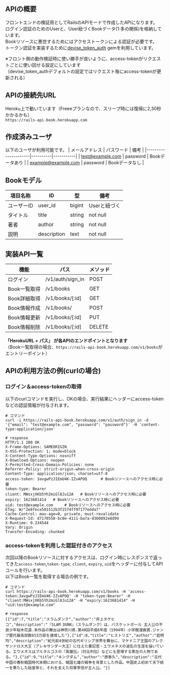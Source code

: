 ## APIの概要

フロントエンドの検証用としてRailsのAPIモードで作成したAPIになります。<br>
ログイン認証のためのUserと、User紐づくBookデータ(1:多の関係)を格納しています。<br>
Bookリソースに悪世するためにはアクセストークンによる認証が必要です。<br>
トークン認証を実装するために[devise_token_auth](https://devise-token-auth.gitbook.io/devise-token-auth/) gemを利用しています。<br>

※フロント側の動作検証時に使い勝手が良いように、access-tokenがリクエストごとに使い回せる設定にしています<br>（devise_token_authデフォルトの設定ではリクエスト毎にaccess-tokenが更新される）

## APIの接続先URL

Heroku上で動いています（Freeeプランなので、スリープ時には復帰に2,30秒かかるかも）<br>
`https://rails-api-book.herokuapp.com`

## 作成済みユーザ

以下のユーザが利用可能です。
| メールアドレス             | パスワード    | 備考      |
|---------------------|----------|-----------|
| test@example.com    | password | Bookデータあり |
| example@example.com | password | Bookデータなし |

## Bookモデル

| 項目名称 | ID          | 型     | 備考      |
|----------|-------------|--------|-----------|
| ユーザーID   | user_id     | bigint | Userと紐づく |
| タイトル     | title       | string | not null  |
| 著者     | author      | string | not null  |
| 説明     | description | text   | not null  |


## 実装API一覧

| 機能         | パス               | メソッド   |
|--------------|------------------|--------|
| ログイン         | /v1/auth/sign_in | POST   |
| Book一覧取得 | /v1/books        | GET    |
| Book詳細取得 | /v1/books/[:id]  | GET    |
| Book情報作成 | /v1/books/       | POST   |
| Book情報更新 | /v1/books/[:id]  | PUT    |
| Book情報削除 | /v1/books/[:id]  | DELETE |

**「HerokuURL + パス」 が各APIのエンドポイントとなります** <br>
（Book一覧取得の場合、`https://rails-api-book.herokuapp.com/v1/books`がエントリーポイント）


## APIの利用方法の例(curlの場合)

### ログイン＆access-tokenの取得

以下のcurlコマンドを実行し、OKの場合、実行結果にヘッダーにaccess-tokenなどの認証情報が付与されます。

```
# コマンド
curl -i https://rails-api-book.herokuapp.com/v1/auth/sign_in -d '{"email": "test@example.com", "password": "password"}' -H 'content-type:application/json'

# response
HTTP/1.1 200 OK
X-Frame-Options: SAMEORIGIN
X-XSS-Protection: 1; mode=block
X-Content-Type-Options: nosniff
X-Download-Options: noopen
X-Permitted-Cross-Domain-Policies: none
Referrer-Policy: strict-origin-when-cross-origin
Content-Type: application/json; charset=utf-8
access-token: 3avgwPzJIEmU4K-IZvAPOQ      # Bookリソースへのアクセス時に必要
token-type: Bearer
client: MWsxjXKb5Yh2miGl8Ju12A   # Bookリソースへのアクセス時に必要
expiry: 1623681414   # Bookリソースへのアクセス時に必要
uid: test@example.com     # Bookリソースへのアクセス時に必要
ETag: W/"2e8fece501512b3f2574ff97177edda7"
Cache-Control: max-age=0, private, must-revalidate
X-Request-Id: d7170550-bc0e-4111-ba7a-d360892e8d99
X-Runtime: 0.334544
Vary: Origin
Transfer-Encoding: chunked
```

### access-tokenを利用した認証付きのアクセス
次回以降のBookリソースに対するアクセスは、ログイン時にレスポンスで返ってきた`access-token`,`token-type`, `client`, `expiry`, `uid`をヘッダーに付与してAPIコールを行います。<br>
以下はBook一覧を取得する場合の例です。

```
# コマンド
curl https://rails-api-book.herokuapp.com/v1/books -H 'access-token:3avgwPzJIEmU4K-IZvAPOQ' -H "token-type:Bearer" -H "client:MWsxjXKb5Yh2miGl8Ju12A" -H "expiry:1623681414" -H "uid:test@example.com"

# response
[{"id":7,"title":"スラムダンク","author":"井上タケヒコ","description":"『SLAM DUNK』（スラムダンク）は、バスケットボール 主人公の不良少年桜木花道.本作品の舞台は神奈川県.第40回平成6年度（1994年）小学館漫画賞.ジャンプ歴代最高部数653万部を達成した"},{"id":8,"title":"ヒストリエ","author":"岩明均","description":"紀元前4世紀の古代ギリシア世界を舞台に、マケドニア王国のアレクサンドロス大王（アレキサンダー大王）に仕えた書記官・エウメネスの波乱の生涯を描いている。エウメネスはプルタルコスの『英雄伝』（対比列伝）などにも登場する実在の人物である。"},{"id":9,"title":"キングダム","author":"原泰久","description":"古代中国の春秋戦国時代末期における、戦国七雄の戦争を背景とした作品。中国史上初めて天下統一を果たした始皇帝と、それを支えた将軍李信が主人公。"}]
```
